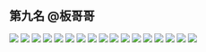 ## 第九名  @板哥哥

![](figs/板哥哥1.png)![](figs/板哥哥2.png)![](figs/板哥哥3.png)![](figs/板哥哥4.png)![](figs/板哥哥5.png)![](figs/板哥哥6.png)![](figs/板哥哥7.png)![](figs/板哥哥8.png)![](figs/板哥哥9.png)![](figs/板哥哥10.png)![](figs/板哥哥11.png)![](figs/板哥哥12.png)![](figs/板哥哥13.png)![](figs/板哥哥14.png)![](figs/板哥哥15.png)![](figs/板哥哥16.png)![](figs/板哥哥17.png)
